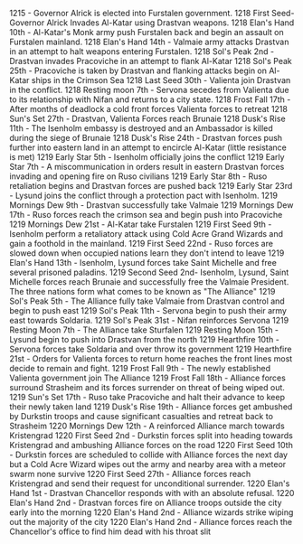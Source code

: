 1215 - Governor Alrick is elected into Furstalen government.
1218 First Seed- Governor Alrick Invades Al-Katar using Drastvan weapons.
1218 Elan's Hand 10th - Al-Katar's Monk army push Furstalen back and begin an assault on Furstalen mainland.
1218 Elan's Hand 14th - Valmaie army attacks Drastvan in an attempt to halt weapons entering Furstalen. 
1218 Sol's Peak 2nd - Drastvan invades Pracoviche in an attempt to flank Al-Katar
1218 Sol's Peak 25th - Pracoviche is taken by Drastvan and flanking attacks begin on Al-Katar ships in the Crimson Sea
1218 Last Seed 30th - Valienta join Drastvan in the conflict.
1218 Resting moon 7th - Servona  secedes from Valienta due to its relationship with Nifan and returns to a city state.
1218 Frost Fall 17th - After months of deadlock a cold front forces Valienta forces to retreat
1218 Sun's Set 27th - Drastvan, Valienta Forces reach Brunaie
1218 Dusk's Rise 11th - The Isenholm embassy is destroyed and an Ambassador is killed during the siege of Brunaie
1218 Dusk's Rise 24th - Drastvan forces push further into eastern land in an attempt to encircle Al-Katar (little resistance is met)
1219 Early Star 5th - Isenholm officially joins the conflict
1219 Early Star 7th - A miscommunication in orders result in eastern Drastvan forces invading and opening fire on Ruso civilians
1219 Early Star 8th - Ruso retaliation begins and Drastvan forces are pushed back
1219 Early Star 23rd - Lysund joins the conflict through a protection pact with Isenholm.
1219 Mornings Dew 9th - Drastvan successfully take Valmaie
1219 Mornings Dew 17th - Ruso forces reach the crimson sea and begin push into Pracoviche
1219 Mornings Dew 21st - Al-Katar take Furstalen 
1219 First Seed 9th - Isenholm perform a retaliatory attack using Cold Acre Grand Wizards and gain a foothold in the mainland.
1219 First Seed 22nd - Ruso forces are slowed down when occupied nations learn they don't intend to leave 
1219 Elan's Hand 13th - Isenholm, Lysund forces take Saint Michelle and free several prisoned paladins.
1219 Second Seed 2nd- Isenholm, Lysund, Saint Michelle forces reach Brunaie and successfully free the Valmaie President. The three nations form what comes to be known as "The Alliance"
1219 Sol's Peak 5th - The Alliance fully take Valmaie from Drastvan control and begin to push east
1219 Sol's Peak 11th - Servona begin to push their army east towards Soldaria.
1219 Sol's Peak 31st - Nifan reinforces Servona
1219 Resting Moon 7th - The Alliance take Sturfalen
1219 Resting Moon 15th - Lysund begin to push into Drastvan from the north
1219 Hearthfire 10th - Servona forces take Soldaria and over throw its government 
1219 Hearthfire 21st - Orders for Valienta forces to return home reaches the front lines most decide to remain and fight.
1219 Frost Fall 9th - The newly established Valienta government join The Alliance
1219 Frost Fall 18th - Alliance forces surround Strasheim and its forces surrender on threat of being wiped out.
1219 Sun's Set 17th - Ruso take Pracoviche and halt their advance to keep their newly taken land
1219 Dusk's Rise 19th - Alliance forces get ambushed by Durkstin troops and cause significant casualties and retreat back to Strasheim 
1220 Mornings Dew 12th - A reinforced Alliance march towards Kristengrad
1220 First Seed 2nd - Durkstin forces split into heading towards Kristengrad and ambushing Alliance forces on the road
1220 First Seed 10th - Durkstin forces are scheduled to collide with Alliance forces the next day but a Cold Acre Wizard wipes out the army and nearby area with a meteor swarm none survive
1220 First Seed 27th - Alliance forces reach Kristengrad and send their request for unconditional surrender.
1220 Elan's Hand 1st - Drastvan Chancellor responds with with an absolute refusal.
1220 Elan's Hand 2nd - Drastvan forces fire on Alliance troops outside the city early into the morning
1220 Elan's Hand 2nd - Alliance wizards strike wiping out the majority of the city 
1220 Elan's Hand 2nd - Alliance forces reach the Chancellor's office to find him dead with his throat slit
